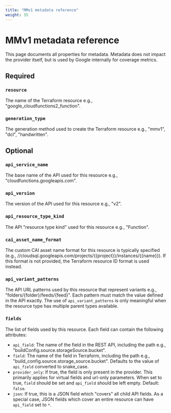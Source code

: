 ```yaml
---
title: "MMv1 metadata reference"
weight: 35
---
```


# MMv1 metadata reference

This page documents all properties for metadata. Metadata does not impact the provider itself, but is used by Google internally for coverage metrics.

## Required

### `resource`

The name of the Terraform resource e.g., "google_cloudfunctions2_function".

### `generation_type`

The generation method used to create the Terraform resource e.g., "mmv1", "dcl", "handwritten".

## Optional

### `api_service_name`

The base name of the API used for this resource e.g., "cloudfunctions.googleapis.com".

### `api_version`

The version of the API used for this resource e.g., "v2".

### `api_resource_type_kind`

The API "resource type kind" used for this resource e.g., "Function".

### `cai_asset_name_format`

The custom CAI asset name format for this resource is typically specified (e.g., //cloudsql.googleapis.com/projects/{{project}}/instances/{{name}}). If this format is not provided, the Terraform resource ID format is used instead.

### `api_variant_patterns`

The API URL patterns used by this resource that represent variants e.g., "folders/{folder}/feeds/{feed}". Each pattern must match the value defined in the API exactly. The use of `api_variant_patterns` is only meaningful when the resource type has multiple parent types available.

### `fields`

The list of fields used by this resource. Each field can contain the following attributes:

- `api_field`: The name of the field in the REST API, including the path e.g., "buildConfig.source.storageSource.bucket".
- `field`: The name of the field in Terraform, including the path e.g., "build_config.source.storage_source.bucket". Defaults to the value of `api_field` converted to snake_case.
- `provider_only`: If true, the field is only present in the provider. This primarily applies for virtual fields and url-only parameters. When set to true, `field` should be set and `api_field` should be left empty. Default: `false`.
- `json`: If true, this is a JSON field which "covers" all child API fields. As a special case, JSON fields which cover an entire resource can have `api_field` set to `*`.
